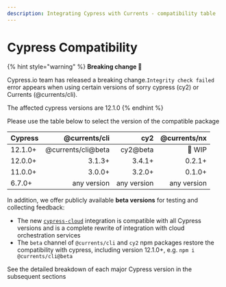 ```yaml
---
description: Integrating Cypress with Currents - compatibility table
---
```


# Cypress Compatibility

{% hint style="warning" %}
**Breaking change 🚧**

Cypress.io team has released a breaking change.`Integrity check failed` error appears when using certain versions of sorry cypress (cy2) or Currents (@currents/cli).

The affected cypress versions are 12.1.0
{% endhint %}

Please use the table below to select the version of the compatible package

| Cypress |      @currents/cli |         cy2 | @currents/nx |
| ------- | -----------------: | ----------: | -----------: |
| 12.1.0+ | @currents/cli@beta |    cy2@beta |       🚧 WIP |
| 12.0.0+ |             3.1.3+ |      3.4.1+ |       0.2.1+ |
| 11.0.0+ |             3.0.0+ |      3.2.0+ |       0.1.0+ |
| 6.7.0+  |        any version | any version |  any version |

In addition, we offer publicly available **beta versions** for testing and collecting feedback:

* The new [`cypress-cloud`](https://currents.notion.site/Cypress-12-and-Currents-Sorry-Cypress-3f9f29285f9242c78b0ba63cf9225c6c) integration is compatible with all Cypress versions and is a complete rewrite of integration with cloud orchestration services
* The `beta` channel of `@currents/cli` and `cy2` npm packages restore the compatibility with cypress, including version 12.1.0+, e.g.  `npm i @currents/cli@beta`



See the detailed breakdown of each major Cypress version in the subsequent sections
